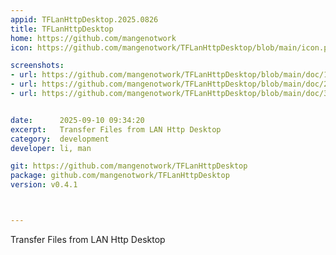 ```yaml
---
appid: TFLanHttpDesktop.2025.0826
title: TFLanHttpDesktop
home: https://github.com/mangenotwork
icon: https://github.com/mangenotwork/TFLanHttpDesktop/blob/main/icon.png?raw=true

screenshots:
- url: https://github.com/mangenotwork/TFLanHttpDesktop/blob/main/doc/1.png?raw=true
- url: https://github.com/mangenotwork/TFLanHttpDesktop/blob/main/doc/2.png?raw=true
- url: https://github.com/mangenotwork/TFLanHttpDesktop/blob/main/doc/3.png?raw=true


date:      2025-09-10 09:34:20
excerpt:   Transfer Files from LAN Http Desktop
category:  development
developer: li, man

git: https://github.com/mangenotwork/TFLanHttpDesktop
package: github.com/mangenotwork/TFLanHttpDesktop
version: v0.4.1



---
```


Transfer Files from LAN Http Desktop